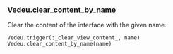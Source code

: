 ### Vedeu.clear_content_by_name
Clear the content of the interface with the given name.

    Vedeu.trigger(:_clear_view_content_, name)
    Vedeu.clear_content_by_name(name)
